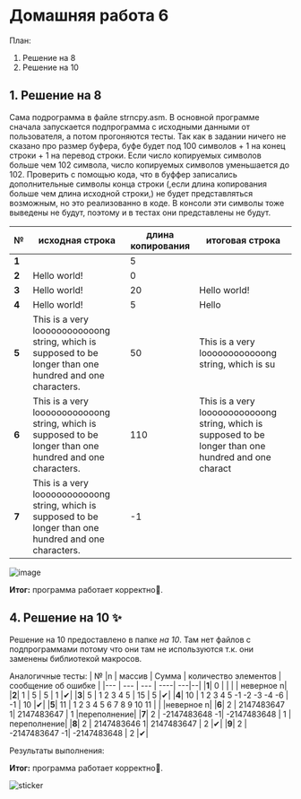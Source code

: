 # Домашняя работа 6

План:
1.   Решение на 8
2.   Решение на 10

## 1. Решение на 8
Сама подрограмма в файле strncpy.asm. В основной программе сначала запускается подпрограмма с исходными данными от пользователя, а потом прогоняются тесты. 
Так как в задании ничего не сказано про размер буфера, буфе будет под 100 символов + 1 на конец строки + 1 на перевод строки. Если число копируемых символов больше чем 102 символа, число копируемых символов уменьшается до 102. Проверить с помощью кода, что в буффер записались дополнительные символы конца строки (,если длина копирования больше чем длина исходной строки,) не будет представляться возможным, но это реализованно в коде. В консоли эти символы тоже выведены не будут, поэтому и в тестах они представлены не будут.

| № |исходная строка | длина копирования | итоговая строка |
|--- | --- | --- | ----|
|**1**|  | 5 |  |
|**2**| Hello world! | 0 |  |
|**3**| Hello world! | 20 | Hello world! |
|**4**| Hello world! | 5 | Hello |
|**5**| This is a very loooooooooooong string, which is supposed to be longer than one hundred and one characters. | 50 | This is a very loooooooooooong string, which is su |
|**6**| This is a very loooooooooooong string, which is supposed to be longer than one hundred and one characters. | 110 | This is a very loooooooooooong string, which is supposed to be longer than one hundred and one charact |
|**7**| This is a very loooooooooooong string, which is supposed to be longer than one hundred and one characters. | -1 |  |

![image](https://github.com/MShpiz/Homework_for_ACS/assets/88736099/8f3de199-cec5-4bd6-8df6-2aabb5c61551)


**Итог:** программа работает корректно🤩.

## 4. Решение на 10 ✨
Решение на 10 предоставлено в папке *на 10*. Там нет файлов с подпрограммами потому что они там не используются т.к. они заменены библиотекой макросов.

Аналогичные тесты:
| № |n | массив | Сумма | количество элементов |сообщение об ошибке |
|--- | --- | --- | ----| ---|--|
|**1**| 0 |  |  | |   неверное n|
|**2**| 1 | 5 | 5 | 1 |✔|
|**3**| 5 | 1 2 3 4 5 | 15 | 5 |✔|
|**4**| 10 | 1 2 3 4 5 -1 -2 -3 -4 -6 | -1 | 10 |✔|
|**5**| 11 | 1 2 3 4 5 6 7 8 9 10 11 |  |  |неверное n|
|**6**| 2 | 2147483647 1| 2147483647 | 1 |переполнение|
|**7**| 2 | -2147483648 -1| -2147483648 | 1 |переполнение|
|**8**| 2 | 2147483646 1| 2147483647 | 2 |✔|
|**9**| 2 | -2147483647 -1| -2147483648 | 2 |✔|

Результаты выполнения:



**Итог:** программа работает корректно🤩.

![sticker](https://github.com/MShpiz/Homework_for_ACS/assets/88736099/d260f1dd-3236-4b5e-9df7-104a092bd392)
